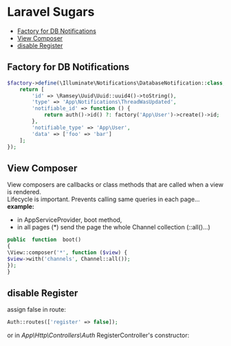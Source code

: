 # Laravel Sugars
* [Factory for DB Notifications](#factory-for-db-notifications)
*  [View Composer](#view-composer)
* [disable Register](#disable-register)

## Factory for DB Notifications
```php
$factory->define(\Illuminate\Notifications\DatabaseNotification::class, function ($faker) {
    return [
        'id' => \Ramsey\Uuid\Uuid::uuid4()->toString(),
        'type' => 'App\Notifications\ThreadWasUpdated',
        'notifiable_id' => function () {
            return auth()->id() ?: factory('App\User')->create()->id;
        },
        'notifiable_type' => 'App\User',
        'data' => ['foo' => 'bar']
    ];
});
```

## View Composer
View composers are callbacks or class methods that are called when a view is rendered.  
Lifecycle is important. Prevents calling same queries in each page...
**example:** 
* in AppServiceProvider, boot method,
* in all pages (*) send the page the whole Channel collection (::all()...)
```php
public  function  boot()
{
\View::composer('*', function ($view) {
$view->with('channels', Channel::all());
});
}
```  
## disable Register
assign false in route: 
```php
Auth::routes(['register' => false]);
```
or in *App\Http\Controllers\Auth* RegisterController's constructor:

<!--stackedit_data:
eyJoaXN0b3J5IjpbMTc5ODI1OTkzOSwtMTc3OTgxOTU5MywxMz
g4MjA1ODUzXX0=
-->